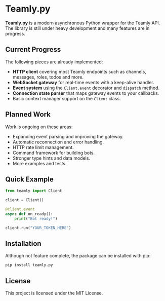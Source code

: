 # Teamly.py

**Teamly.py** is a modern asynchronous Python wrapper for the Teamly API. The library is still under heavy development and many features are in progress.

## Current Progress

The following pieces are already implemented:

- **HTTP client** covering most Teamly endpoints such as channels, messages, roles, todos and more.
- **WebSocket gateway** for real-time events with a keep-alive handler.
- **Event system** using the `Client.event` decorator and `dispatch` method.
- **Connection state parser** that maps gateway events to your callbacks.
- Basic context manager support on the `Client` class.

## Planned Work

Work is ongoing on these areas:

- Expanding event parsing and improving the gateway.
- Automatic reconnection and error handling.
- HTTP rate limit management.
- Command framework for building bots.
- Stronger type hints and data models.
- More examples and tests.

## Quick Example

```python
from teamly import Client

client = Client()

@client.event
async def on_ready():
    print("Bot ready!")

client.run("YOUR_TOKEN_HERE")
```

## Installation

Although not feature complete, the package can be installed with pip:

```bash
pip install teamly.py
```

## License

This project is licensed under the MIT License.

